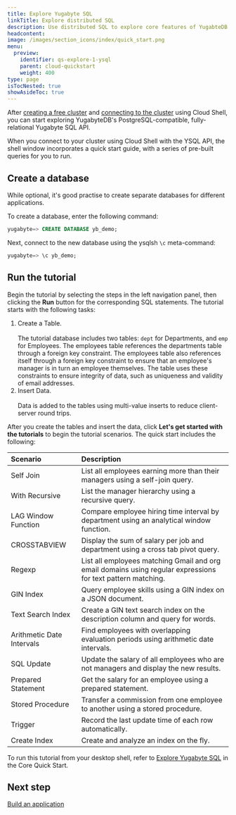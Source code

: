 ```yaml
---
title: Explore Yugabyte SQL
linkTitle: Explore distributed SQL
description: Use distributed SQL to explore core features of YugabteDB.
headcontent:
image: /images/section_icons/index/quick_start.png
menu:
  preview:
    identifier: qs-explore-1-ysql
    parent: cloud-quickstart
    weight: 400
type: page
isTocNested: true
showAsideToc: true
---
```


After [creating a free cluster](../qs-add/) and [connecting to the cluster](../qs-connect/) using Cloud Shell, you can start exploring YugabyteDB's PostgreSQL-compatible, fully-relational Yugabyte SQL API.

When you connect to your cluster using Cloud Shell with the YSQL API, the shell window incorporates a quick start guide, with a series of pre-built queries for you to run.

## Create a database

While optional, it's good practise to create separate databases for different applications.

To create a database, enter the following command:

```sql
yugabyte=> CREATE DATABASE yb_demo;
```

Next, connect to the new database using the ysqlsh `\c` meta-command:

```sql
yugabyte=> \c yb_demo;
```

## Run the tutorial

Begin the tutorial by selecting the steps in the left navigation panel, then clicking the **Run** button for the corresponding SQL statements. The tutorial starts with the following tasks:

1. Create a Table.\
\
    The tutorial database includes two tables: `dept` for Departments, and `emp` for Employees. The employees table references the departments table through a foreign key constraint. The employees table also references itself through a foreign key constraint to ensure that an employee's manager is in turn an employee themselves. The table uses these constraints to ensure integrity of data, such as uniqueness and validity of email addresses.
1. Insert Data.\
\
    Data is added to the tables using multi-value inserts to reduce client-server round trips.

After you create the tables and insert the data, click **Let's get started with the tutorials** to begin the tutorial scenarios. The quick start includes the following:

| Scenario | Description |
| :--- | :--- |
| Self Join | List all employees earning more than their managers using a self-join query. |
| With Recursive | List the manager hierarchy using a recursive query. |
| LAG Window Function | Compare employee hiring time interval by department using an analytical window function. |
| CROSSTABVIEW | Display the sum of salary per job and department using a cross tab pivot query. |
| Regexp | List all employees matching Gmail and org email domains using regular expressions for text pattern matching. |
| GIN Index | Query employee skills using a GIN index on a JSON document. |
| Text Search Index | Create a GIN text search index on the description column and query for words. |
| Arithmetic Date Intervals | Find employees with overlapping evaluation periods using arithmetic date intervals. |
| SQL Update | Update the salary of all employees who are not managers and display the new results. |
| Prepared Statement | Get the salary for an employee using a prepared statement. |
| Stored Procedure | Transfer a commission from one employee to another using a stored procedure. |
| Trigger | Record the last update time of each row automatically. |
| Create Index | Create and analyze an index on the fly. |

To run this tutorial from your desktop shell, refer to [Explore Yugabyte SQL](../../../quick-start/explore/ysql/) in the Core Quick Start.

## Next step

[Build an application](../cloud-build-apps/)
